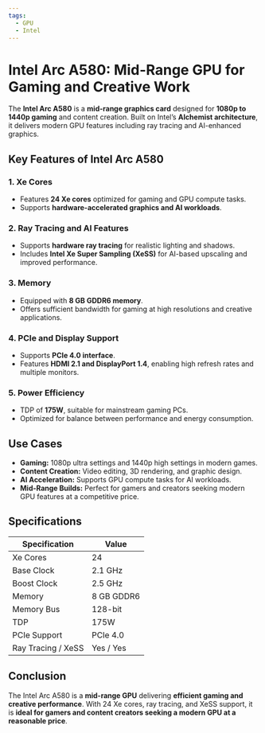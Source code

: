 ```yaml
---
tags:
  - GPU
  - Intel
---
```


# Intel Arc A580: Mid-Range GPU for Gaming and Creative Work

The **Intel Arc A580** is a **mid-range graphics card** designed for **1080p to 1440p gaming** and content creation. Built on Intel’s **Alchemist architecture**, it delivers modern GPU features including ray tracing and AI-enhanced graphics.

## Key Features of Intel Arc A580

### 1. **Xe Cores**

* Features **24 Xe cores** optimized for gaming and GPU compute tasks.
* Supports **hardware-accelerated graphics and AI workloads**.

### 2. **Ray Tracing and AI Features**

* Supports **hardware ray tracing** for realistic lighting and shadows.
* Includes **Intel Xe Super Sampling (XeSS)** for AI-based upscaling and improved performance.

### 3. **Memory**

* Equipped with **8 GB GDDR6 memory**.
* Offers sufficient bandwidth for gaming at high resolutions and creative applications.

### 4. **PCIe and Display Support**

* Supports **PCIe 4.0 interface**.
* Features **HDMI 2.1 and DisplayPort 1.4**, enabling high refresh rates and multiple monitors.

### 5. **Power Efficiency**

* TDP of **175W**, suitable for mainstream gaming PCs.
* Optimized for balance between performance and energy consumption.

## Use Cases

* **Gaming:** 1080p ultra settings and 1440p high settings in modern games.
* **Content Creation:** Video editing, 3D rendering, and graphic design.
* **AI Acceleration:** Supports GPU compute tasks for AI workloads.
* **Mid-Range Builds:** Perfect for gamers and creators seeking modern GPU features at a competitive price.

## Specifications

| Specification      | Value      |
| ------------------ | ---------- |
| Xe Cores           | 24         |
| Base Clock         | 2.1 GHz    |
| Boost Clock        | 2.5 GHz    |
| Memory             | 8 GB GDDR6 |
| Memory Bus         | 128-bit    |
| TDP                | 175W       |
| PCIe Support       | PCIe 4.0   |
| Ray Tracing / XeSS | Yes / Yes  |

## Conclusion

The Intel Arc A580 is a **mid-range GPU** delivering **efficient gaming and creative performance**. With 24 Xe cores, ray tracing, and XeSS support, it is **ideal for gamers and content creators seeking a modern GPU at a reasonable price**.
